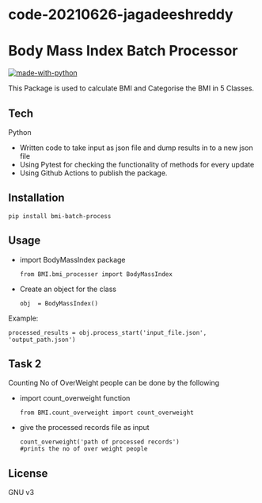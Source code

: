 # code-20210626-jagadeeshreddy

# Body Mass Index Batch Processor


[![made-with-python](https://img.shields.io/badge/v0.0.2%20-bmi_processor-1f425f.svg)](https://pypi.org/project/bmi-batch-process/)

This Package is used to calculate BMI and Categorise the BMI in 5 Classes.
## Tech

Python

- Written code to take input as json file and dump results in to a new json file
- Using Pytest for checking the functionality of methods for every update
- Using Github Actions to publish the package.


## Installation

```
pip install bmi-batch-process
```

## Usage 
 - import BodyMassIndex package
    ```python3
    from BMI.bmi_processer import BodyMassIndex
    ```
 - Create an object for the class
    ```python3
    obj  = BodyMassIndex()
    ```
 
 Example:
   ```python3
   processed_results = obj.process_start('input_file.json', 'output_path.json')   
   ```
## Task 2

Counting No of OverWeight people can be done by the following

- import count_overweight function
    ```python3
    from BMI.count_overweight import count_overweight
    ```
- give the processed records file as input
    ```python3
    count_overweight('path of processed records')
    #prints the no of over weight people
    ```

## License

GNU v3
